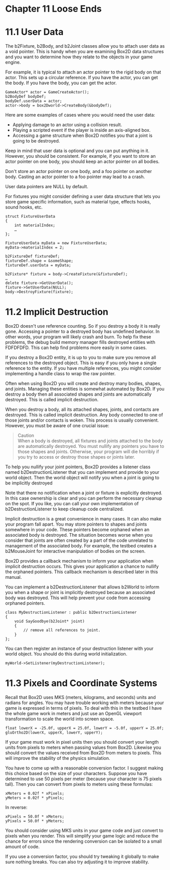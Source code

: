 # Chapter 11 Loose Ends

# 11.1 User Data

The b2Fixture, b2Body, and b2Joint classes allow you to attach user data as a void pointer. This is handy when you are examining Box2D data structures and you want to determine how they relate to the objects in your game engine.

For example, it is typical to attach an actor pointer to the rigid body on that actor. This sets up a circular reference. If you have the actor, you can get the body. If you have the body, you can get the actor.

	GameActor* actor = GameCreateActor();
	b2BodyDef bodyDef;
	bodyDef.userData = actor;
	actor->body = box2Dworld->CreateBody(&bodyDef);
	
Here are some examples of cases where you would need the user data:

* Applying damage to an actor using a collision result.
* Playing a scripted event if the player is inside an axis-aligned box.
* Accessing a game structure when Box2D notifies you that a joint is going to be destroyed.

Keep in mind that user data is optional and you can put anything in it. However, you should be consistent. For example, if you want to store an actor pointer on one body, you should keep an actor pointer on all bodies. 

Don't store an actor pointer on one body, and a foo pointer on another body. Casting an actor pointer to a foo pointer may lead to a crash.

User data pointers are NULL by default.

For fixtures you might consider defining a user data structure that lets you store game specific information, such as material type, effects hooks, sound hooks, etc.

	struct FixtureUserData
	{
		int materialIndex;
		…
	};

	FixtureUserData myData = new FixtureUserData;
	myData->materialIndex = 2;

	b2FixtureDef fixtureDef;
	fixtureDef.shape = &someShape;
	fixtureDef.userData = myData;

	b2Fixture* fixture = body->CreateFixture(&fixtureDef);
	…
	delete fixture->GetUserData();
	fixture->SetUserData(NULL);
	body->DestroyFixture(fixture);

# 11.2 Implicit Destruction

Box2D doesn't use reference counting. So if you destroy a body it is really gone. Accessing a pointer to a destroyed body has undefined behavior. In other words, your program will likely crash and burn. To help fix these problems, the debug build memory manager fills destroyed entities with FDFDFDFD. This can help find problems more easily in some cases.

If you destroy a Box2D entity, it is up to you to make sure you remove all references to the destroyed object. This is easy if you only have a single reference to the entity. If you have multiple references, you might consider implementing a handle class to wrap the raw pointer.

Often when using Box2D you will create and destroy many bodies, shapes, and joints. Managing these entities is somewhat automated by Box2D. If you destroy a body then all associated shapes and joints are automatically destroyed. This is called implicit destruction.

When you destroy a body, all its attached shapes, joints, and contacts are destroyed. This is called implicit destruction. Any body connected to one of those joints and/or contacts is woken. This process is usually convenient. However, you must be aware of one crucial issue:

> Caution <br>
> When a body is destroyed, all fixtures and joints attached to the body are automatically destroyed. You must nullify any pointers you have to those shapes and joints. Otherwise, your program will die horribly if you try to access or destroy those shapes or joints later.

To help you nullify your joint pointers, Box2D provides a listener class named b2DestructionListener that you can implement and provide to your world object. Then the world object will notify you when a joint is going to be implicitly destroyed

 Note that there no notification when a joint or fixture is explicitly destroyed. In this case ownership is clear and you can perform the necessary cleanup on the spot. If you like, you can call your own implementation of b2DestructionListener to keep cleanup code centralized.

Implicit destruction is a great convenience in many cases. It can also make your program fall apart. You may store pointers to shapes and joints somewhere in your code. These pointers become orphaned when an associated body is destroyed. The situation becomes worse when you consider that joints are often created by a part of the code unrelated to management of the associated body. For example, the testbed creates a b2MouseJoint for interactive manipulation of bodies on the screen.

Box2D provides a callback mechanism to inform your application when implicit destruction occurs. This gives your application a chance to nullify the orphaned pointers. This callback mechanism is described later in this manual.

You can implement a b2DestructionListener that allows b2World to inform you when a shape or joint is implicitly destroyed because an associated body was destroyed. This will help prevent your code from accessing orphaned pointers.

	class MyDestructionListener : public b2DestructionListener
	{
    	void SayGoodbye(b2Joint* joint)
    	{
        	// remove all references to joint.
    	}
	};

You can then register an instance of your destruction listener with your world object. You should do this during world initialization.

	myWorld->SetListener(myDestructionListener);

# 11.3 Pixels and Coordinate Systems

Recall that Box2D uses MKS (meters, kilograms, and seconds) units and radians for angles. You may have trouble working with meters because your game is expressed in terms of pixels. To deal with this in the testbed I have the whole game work in meters and just use an OpenGL viewport transformation to scale the world into screen space.

	float lowerX = -25.0f, upperX = 25.0f, lowerY = -5.0f, upperY = 25.0f;
	gluOrtho2D(lowerX, upperX, lowerY, upperY);

If your game must work in pixel units then you should convert your length units from pixels to meters when passing values from Box2D. Likewise you should convert the values received from Box2D from meters to pixels. This will improve the stability of the physics simulation.

You have to come up with a reasonable conversion factor. I suggest making this choice based on the size of your characters. Suppose you have determined to use 50 pixels per meter (because your character is 75 pixels tall). Then you can convert from pixels to meters using these formulas:

	xMeters = 0.02f * xPixels;
	yMeters = 0.02f * yPixels;

In reverse:

	xPixels = 50.0f * xMeters;
	yPixels = 50.0f * yMeters;

You should consider using MKS units in your game code and just convert to pixels when you render. This will simplify your game logic and reduce the chance for errors since the rendering conversion can be isolated to a small amount of code.

If you use a conversion factor, you should try tweaking it globally to make sure nothing breaks. You can also try adjusting it to improve stability.
